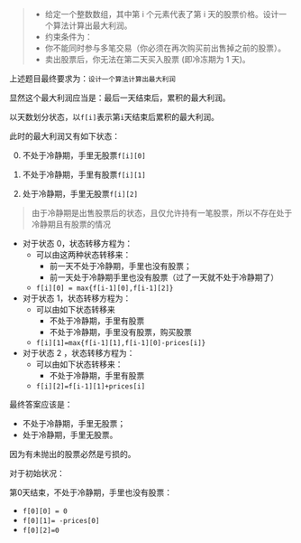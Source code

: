 >* 给定一个整数数组，其中第 i 个元素代表了第 i 天的股票价格。设计一个算法计算出最大利润。
>* 约束条件为：
>  * 你不能同时参与多笔交易（你必须在再次购买前出售掉之前的股票）。
>  * 卖出股票后，你无法在第二天买入股票 (即冷冻期为 1 天)。

上述题目最终要求为：`设计一个算法计算出最大利润`

显然这个最大利润应当是：最后一天结束后，累积的最大利润。

以天数划分状态，以`f[i]`表示第`i`天结束后累积的最大利润。

此时的最大利润又有如下状态：

0. 不处于冷静期，手里无股票`f[i][0]`

1. 不处于冷静期，手里有股票`f[i][1]`

2. 处于冷静期，手里无股票`f[i][2]`

> 由于冷静期是出售股票后的状态，且仅允许持有一笔股票，所以不存在处于冷静期且有股票的情况

* 对于状态 0，状态转移方程为：
  * 可以由这两种状态转移来：
    * 前一天不处于冷静期，手里也没有股票；
    * 前一天处于冷静期手里也没有股票（过了一天就不处于冷静期了）
  * `f[i][0] = max{f[i-1][0],f[i-1][2]}`
* 对于状态 1，状态转移方程为：
  * 可以由如下状态转移来
    * 不处于冷静期，手里有股票
    * 不处于冷静期，手里没有股票，购买股票
  * `f[i][1]=max{f[i-1][1],f[i-1][0]-prices[i]}`
* 对于状态 2 ，状态转移方程为：
  * 可以由如下状态转移来：
    * 不处于冷静期，手里有股票
  * `f[i][2]=f[i-1][1]+prices[i]`

最终答案应该是：

- 不处于冷静期，手里无股票；
- 处于冷静期，手里无股票。

因为有未抛出的股票必然是亏损的。

对于初始状况：

第0天结束，不处于冷静期，手里也没有股票：

* `f[0][0] = 0`
* `f[0][1]= -prices[0]`
* `f[0][2]=0`